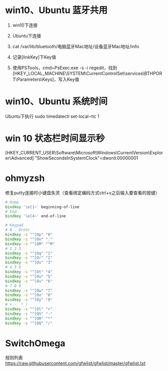 # win10、Ubuntu 蓝牙共用

1. win10下连接

2. Ubuntu下连接

3. cat /var/lib/bluetooth/电脑蓝牙Mac地址/设备蓝牙Mac地址/info

4. 记录[linkKey]下Key值

5. 使用PSTools，cmd=PsExec.exe -s -i regedit，找到[HKEY_LOCAL_MACHINE\SYSTEM\CurrentControlSet\services\BTHPORT\Parameters\Keys\]，写入Key值

# win10、Ubuntu 系统时间

Ubuntu下执行 sudo timedatectl set-local-rtc 1

# win 10 状态栏时间显示秒

[HKEY_CURRENT_USER\Software\Microsoft\Windows\CurrentVersion\Explorer\Advanced]
"ShowSecondsInSystemClock"=dword:00000001

# ohmyzsh

修复putty连接时小键盘失灵（查看绑定编码方式ctrl+v之后输入要查看的按键）

```zsh
# Home
bindkey '\e[1~' beginning-of-line
# End
bindkey '\e[4~' end-of-line

# Keypad
# 0 . Enter
bindkey -s "^[Op" "0"
bindkey -s "^[On" "."
bindkey -s "^[OM" "^M"
# 1 2 3
bindkey -s "^[Oq" "1"
bindkey -s "^[Or" "2"
bindkey -s "^[Os" "3"
# 4 5 6
bindkey -s "^[Ot" "4"
bindkey -s "^[Ou" "5"
bindkey -s "^[Ov" "6"
# 7 8 9
bindkey -s "^[Ow" "7"
bindkey -s "^[Ox" "8"
bindkey -s "^[Oy" "9"
# + -  * /
bindkey -s "^[Ol" "+"
bindkey -s "^[OS" "-"
bindkey -s "^[OR" "*"
bindkey -s "^[OQ" "/"
```

# SwitchOmega

规则列表 https://raw.githubusercontent.com/gfwlist/gfwlist/master/gfwlist.txt
